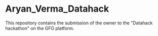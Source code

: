 # Aryan_Verma_Datahack
This repository contains the submission of the owner to the "Datahack hackathon" on the GFG platform.
